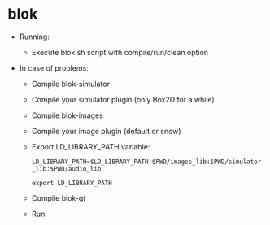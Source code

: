 # blok

- Running:
    
    - Execute blok.sh script with compile/run/clean option

- In case of problems:

    - Compile blok-simulator

    - Compile your simulator plugin (only Box2D for a while)

    - Compile blok-images

    - Compile your image plugin (default or snow)

    - Export LD_LIBRARY_PATH variable:

        `LD_LIBRARY_PATH=$LD_LIBRARY_PATH:$PWD/images_lib:$PWD/simulator_lib:$PWD/audio_lib`

        `export LD_LIBRARY_PATH`

    - Compile blok-qt

    - Run
